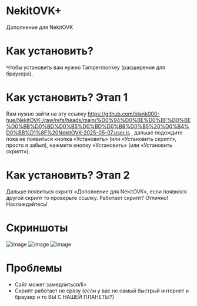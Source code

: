 # NekitOVK+
Дополнение для NekitOVK
# Как установить?
Чтобы установить вам нужно Tampermonkey (расширение для браузера).
# Как установить? Этап 1
Вам нужно зайти на эту ссылку https://github.com/blank000-hue/NekitOVK-/raw/refs/heads/main/%D0%94%D0%BE%D0%BF%D0%BE%D0%BB%D0%BD%D0%B5%D0%BD%D0%B8%D0%B5%20%D0%B4%D0%BB%D1%8F%20NekitOVK-2025-05-07.user.js ,
дальше подождите пока не появиться кнопка «Установить» (или «Установить скрипт», просто я забыл), нажмите кнопку «Установить» (или «Установить скрипт»).
# Как установить? Этап 2
Дальше появиться скрипт «Дополнение для NekitOVK», если появился другой скрипт то проверьте ссылку. Работает скрипт? Отлично! Наслаждайтесь!
# Скриншоты
![image](https://github.com/user-attachments/assets/5138bab5-beb1-497b-a30e-d54b64f7c11d)
![image](https://github.com/user-attachments/assets/c661c933-e781-45ef-9308-97de51b77f84)
![image](https://github.com/user-attachments/assets/d2be6b91-b266-46be-897b-0dd4520c57a2)
# Проблемы
<ul>
  <li>Сайт может замедлиться/li>
  <li>Скрипт работает не сразу (если у вас не самый быстрый интернет и браузер и то ВЫ С НАШЕЙ ПЛАНЕТЫ?)</li>
</ul>
